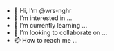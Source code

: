- 👋 Hi, I’m @wrs-nghr
- 👀 I’m interested in ...
- 🌱 I’m currently learning ...
- 💞️ I’m looking to collaborate on ...
- 📫 How to reach me ...

<!---
wrs-nghr/wrs-nghr is a ✨ special ✨ repository because its `README.md` (this file) appears on your GitHub profile.
You can click the Preview link to take a look at your changes.
--->
